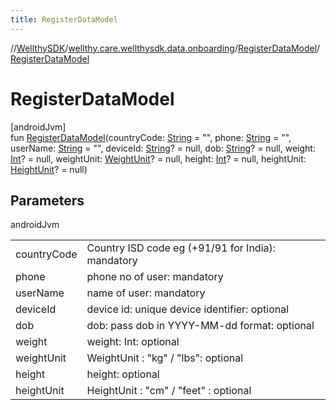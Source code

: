 ```yaml
---
title: RegisterDataModel
---
```

//[WellthySDK](../../../index.html)/[wellthy.care.wellthysdk.data.onboarding](../index.html)/[RegisterDataModel](index.html)/[RegisterDataModel](-register-data-model.html)



# RegisterDataModel



[androidJvm]\
fun [RegisterDataModel](-register-data-model.html)(countryCode: [String](https://kotlinlang.org/api/latest/jvm/stdlib/kotlin/-string/index.html) = "", phone: [String](https://kotlinlang.org/api/latest/jvm/stdlib/kotlin/-string/index.html) = "", userName: [String](https://kotlinlang.org/api/latest/jvm/stdlib/kotlin/-string/index.html) = "", deviceId: [String](https://kotlinlang.org/api/latest/jvm/stdlib/kotlin/-string/index.html)? = null, dob: [String](https://kotlinlang.org/api/latest/jvm/stdlib/kotlin/-string/index.html)? = null, weight: [Int](https://kotlinlang.org/api/latest/jvm/stdlib/kotlin/-int/index.html)? = null, weightUnit: [WeightUnit](../../wellthy.care.wellthysdk.data.diary/-weight-unit/index.html)? = null, height: [Int](https://kotlinlang.org/api/latest/jvm/stdlib/kotlin/-int/index.html)? = null, heightUnit: [HeightUnit](../-height-unit/index.html)? = null)



## Parameters


androidJvm

| | |
|---|---|
| countryCode | Country ISD code eg (+91/91 for India): mandatory |
| phone | phone no of user: mandatory |
| userName | name of user: mandatory |
| deviceId | device id: unique device identifier: optional |
| dob | dob: pass dob in YYYY-MM-dd format: optional |
| weight | weight: Int:  optional |
| weightUnit | WeightUnit : "kg" / "lbs": optional |
| height | height: optional |
| heightUnit | HeightUnit : "cm" / "feet" : optional |




